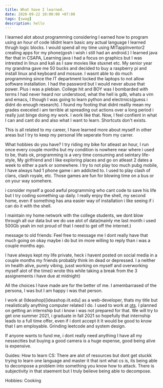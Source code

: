 ```yaml
---
title: What have I learned.
date: 2020-09-22 10:00:00 +07:00
tags: [swag]
description: hello
---
```


I learned alot about programming considering I earned how to program using an hour of code 
Ididnt learn basic any actual language I learned thrugh logic blocks.
I would spend all my time using MITappInventor2 creating apps for my phone(gosh i wish i still had an android.)
I learned java fter that in CSAPA, Learning java i had a focus on graphics but I was intrested in linux and kali as I saw movies like stuxnet etc.
My senior year my grandma gave me 50 bucks and decided to buy a raspberry pi and install linux and keyboard and mosuse. I wasnt able to do much programming since the IT department locked the laptops to not allow software installation. I had the password but I would never abuse that power. Plus i was a plebian.
College hit and BOY was I bombarded with terms I had never heard nor understood, what the hell is gdb, whats a vim and emacs, I though I was going to learn python and electrnics(guess i didnt do enough research).
I found my footing that didnt reallly mean my grades execeled i am terrible at spreading out actions over a long period i really just binge doing my work. I work like that.
Now, I feel confient in what I can and cant do and also what I want to learn.
Shortcuts don't exists.

This is all related to my career, I have learned more about myself in other areas but I try to keep my personal life seperate from my carrer.

What hobbies do you have?
I try riding my bike for atleast an hour, I run once every couple months but my condition is nowhere near where i used to be, thats ok, programming is a very time consuming and seintary life-style, 
My girlfriend and I like exploring places and go on atleast 2 dates a week to either a park or somewhere.
I try to not play too much pubg mobile, I have always had 1 phone game i am addicted to. I used to play clash of clans, clash royale, etc. Those games are fun for blowing time on a bus or on your way somehere.

i consider myself a good awful programming who cant code to save his life but I try coding something up daily.
I really enjoy the shell, my second home, even if something has ana easier way of installation i like seeing if i can do it with the shell.

I maintain my home network with the college students, we dont blow through all our data but we do use alot of data(mainly me last month i used 500Gb yeah im not proud of that I need to get off the internet.)

message to old friends: 
Feel free to message me I dont really have that much going on okay maybe i do but im more willing to reply than i was a couple months ago.

I have always kept my life private, heck i havent posted on social media in a couple months my friends probably think im dead or depressed. I a neither im health alive, purely vibing, jusst working on myself and overworking myself alot of the time(i wrote this while taking a break from the 3 assignements i have due at midnight)

All the choices I have made are for the better of me. I amembarrased of the persona, I was but I am happy i was that person.

I work at (Ideashop)[ideashop.iit.edu] as a web-developer, thats my title but rrealistically anything computer related I do. I used to work at [ots](https://ots.iit.edu).
I planned on getting an internship but i know i was not prepared for that. We will try to get one summer 2021, i graduate in fall 2021 so hopefully that internship leads to a full time offer, even if i dont accept it It would be good to know that I am employable.
Grinding leetcode and system design. 

If anyone wants to fund me, i dont really need anything I have all my nessecities but buying a good camera is a huge expense, good being alive is expensive. 

Guides:
How to learn CS:
There are alot of resources but dont get stuckk trying to learn one language and master it that isnt what cs is, its being able to decompose a problem into something you know how to attack.
There is subjectivity in that staement but I truly beileve being able to decompose.

Hobbies:
Cooking


